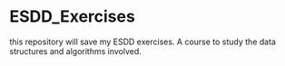# ESDD_Exercises
this repository will save my ESDD exercises. A course to study the data structures and algorithms involved.
